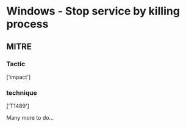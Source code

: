 # Windows - Stop service by killing process

## MITRE

### Tactic
['impact']

### technique
['T1489']

Many more to do...
